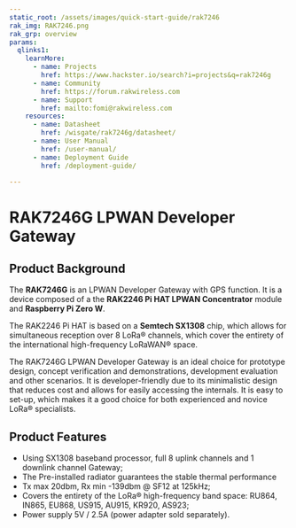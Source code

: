 ```yaml
---
static_root: /assets/images/quick-start-guide/rak7246
rak_img: RAK7246.png
rak_grp: overview
params:
  qlinks1:
    learnMore:
      - name: Projects
        href: https://www.hackster.io/search?i=projects&q=rak7246g
      - name: Community
        href: https://forum.rakwireless.com
      - name: Support
        href: mailto:fomi@rakwireless.com
    resources:
      - name: Datasheet
        href: /wisgate/rak7246g/datasheet/
      - name: User Manual
        href: /user-manual/
      - name: Deployment Guide
        href: /deployment-guide/

---
```


# RAK7246G LPWAN Developer Gateway

<rk-img
  :src="`${$frontmatter.static_root}/rak7246.jpg`"
  width="100%"
  figure-number="1"
  caption="RAK7246G LPWAN Developer Gateway"
/>

## Product Background

The **RAK7246G** is an LPWAN Developer Gateway with GPS function. It is a device composed of a the **RAK2246 Pi HAT LPWAN Concentrator** module and **Raspberry Pi Zero W**.

The RAK2246 Pi HAT is based on a **Semtech SX1308** chip, which allows for simultaneous reception over 8 LoRa® channels, which cover the entirety of the international high-frequency LoRaWAN® space.

The RAK7246G LPWAN Developer Gateway is an ideal choice for prototype design, concept verification and demonstrations, development evaluation and other scenarios. It is developer-friendly due to its minimalistic design that reduces cost and allows for easily accessing the internals. It is easy to set-up, which makes it a good choice for both experienced and novice LoRa® specialists.

<rk-btn
  src="/wisgate/rak7246g/quickstart/"
  label="Get Started with RAK7246G LPWAN Developer Gateway"
/>

<rk-quick-links :params="$page.frontmatter.params.qlinks1" />

## Product Features

- Using SX1308 baseband processor, full 8 uplink channels and 1 downlink channel Gateway;
- The Pre-installed radiator guarantees the stable thermal performance
- Tx max 20dbm, Rx min -139dbm @ SF12 at 125kHz;
- Covers the entirety of the LoRa® high-frequency band space: RU864, IN865, EU868, US915, AU915, KR920, AS923;
- Power supply 5V / 2.5A (power adapter sold separately).

<rk-btn
  src="https://store.rakwireless.com/products/rak7246-lorawan-developer-gateway"
  label="Buy a RAK7246G LPWAN Developer Gateway"
  _blank
/>